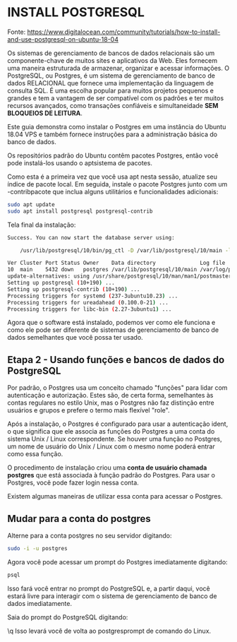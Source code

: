 # INSTALL POSTGRESQL

Fonte: https://www.digitalocean.com/community/tutorials/how-to-install-and-use-postgresql-on-ubuntu-18-04

Os sistemas de gerenciamento de bancos de dados relacionais são um componente-chave de muitos sites e aplicativos da Web. Eles fornecem uma maneira estruturada de armazenar, organizar e acessar informações.
O PostgreSQL, ou Postgres, é um sistema de gerenciamento de banco de dados RELACIONAL que fornece uma implementação da linguagem de consulta SQL. 
É uma escolha popular para muitos projetos pequenos e grandes e tem a vantagem de ser compatível com os padrões e ter muitos recursos avançados, 
como transações confiáveis ​​e simultaneidade **SEM BLOQUEIOS DE LEITURA**.

Este guia demonstra como instalar o Postgres em uma instância do Ubuntu 18.04 VPS e também fornece instruções para a administração básica do banco de dados.


Os repositórios padrão do Ubuntu contêm pacotes Postgres, então você pode instalá-los usando o aptsistema de pacotes.

Como esta é a primeira vez que você usa apt nesta sessão, atualize seu índice de pacote local. 
Em seguida, instale o pacote Postgres junto com um -contribpacote que inclua alguns utilitários e funcionalidades adicionais:

```bash
sudo apt update
sudo apt install postgresql postgresql-contrib
```

Tela final da instalação:

```bash
Success. You can now start the database server using:

    /usr/lib/postgresql/10/bin/pg_ctl -D /var/lib/postgresql/10/main -l logfile start

Ver Cluster Port Status Owner    Data directory              Log file
10  main    5432 down   postgres /var/lib/postgresql/10/main /var/log/postgresql/postgresql-10-main.log
update-alternatives: using /usr/share/postgresql/10/man/man1/postmaster.1.gz to provide /usr/share/man/man1/postmaster.1.gz (postmaster.1.gz) in auto mode
Setting up postgresql (10+190) ...
Setting up postgresql-contrib (10+190) ...
Processing triggers for systemd (237-3ubuntu10.23) ...
Processing triggers for ureadahead (0.100.0-21) ...
Processing triggers for libc-bin (2.27-3ubuntu1) ...

```


Agora que o software está instalado, podemos ver como ele funciona e como ele pode ser diferente de sistemas de gerenciamento de banco de dados semelhantes que você possa ter usado.


## Etapa 2 - Usando funções e bancos de dados do PostgreSQL

Por padrão, o Postgres usa um conceito chamado "funções" para lidar com autenticação e autorização. 
Estes são, de certa forma, semelhantes às contas regulares no estilo Unix, mas o Postgres não faz distinção entre usuários e grupos e prefere o termo mais flexível "role".

Após a instalação, o Postgres é configurado para usar a autenticação ident, o que significa que ele associa as funções do Postgres a uma conta do sistema Unix / Linux correspondente. Se houver uma função no Postgres, um nome de usuário do Unix / Linux com o mesmo nome poderá entrar como essa função.

O procedimento de instalação criou uma **conta de usuário chamada postgres** que está associada à função padrão do Postgres. Para usar o Postgres, você pode fazer login nessa conta.

Existem algumas maneiras de utilizar essa conta para acessar o Postgres.


## Mudar para a conta do postgres

Alterne para a conta postgres no seu servidor digitando:

```bash
sudo -i -u postgres
```


Agora você pode acessar um prompt do Postgres imediatamente digitando:

```bash
psql
```

Isso fará você entrar no prompt do PostgreSQL e, a partir daqui, você estará livre para interagir com o sistema de gerenciamento de banco de dados imediatamente.

Saia do prompt do PostgreSQL digitando:

\q
Isso levará você de volta ao postgresprompt de comando do Linux.